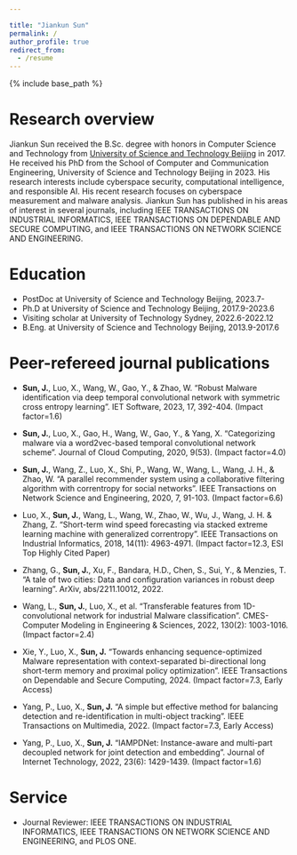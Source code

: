```yaml
---

title: "Jiankun Sun"
permalink: /
author_profile: true
redirect_from:
  - /resume
---
```


{% include base_path %}

Research overview
======
Jiankun Sun received the B.Sc. degree with honors in Computer Science and Technology from [University of Science and Technology Beijing](https://en.ustb.edu.cn/) in 2017. He received his PhD from the School of Computer and Communication Engineering, University of Science and Technology Beijing in 2023. His research interests include cyberspace security, computational intelligence, and responsible AI. His recent research focuses on cyberspace measurement and malware analysis. Jiankun Sun has published in his areas of interest in several journals, including IEEE TRANSACTIONS ON INDUSTRIAL INFORMATICS, IEEE TRANSACTIONS ON DEPENDABLE AND SECURE COMPUTING, and IEEE TRANSACTIONS ON NETWORK SCIENCE AND ENGINEERING.

Education
======
* PostDoc at University of Science and Technology Beijing, 2023.7-
* Ph.D at University of Science and Technology Beijing, 2017.9-2023.6
* Visiting scholar at University of Technology Sydney, 2022.6-2022.12
* B.Eng. at University of Science and Technology Beijing, 2013.9-2017.6

Peer-refereed journal publications
======

* **Sun, J.**, Luo, X., Wang, W., Gao, Y., & Zhao, W. &ldquo;Robust Malware identification via deep temporal convolutional network with symmetric cross entropy learning&rdquo;. IET Software, 2023, 17, 392-404. (Impact factor=1.6)

* **Sun, J.**, Luo, X., Gao, H., Wang, W., Gao, Y., & Yang, X. &ldquo;Categorizing malware via a word2vec-based temporal convolutional network scheme&rdquo;. Journal of Cloud Computing, 2020, 9(53). (Impact factor=4.0)

* **Sun, J.**, Wang, Z., Luo, X., Shi, P., Wang, W., Wang, L., Wang, J. H., & Zhao, W. &ldquo;A parallel recommender system using a collaborative filtering algorithm with correntropy for social networks&rdquo;. IEEE Transactions on Network Science and Engineering, 2020, 7, 91-103. (Impact factor=6.6)

* Luo, X., **Sun, J.**, Wang, L., Wang, W., Zhao, W., Wu, J., Wang, J. H. & Zhang, Z. &ldquo;Short-term wind speed forecasting via stacked extreme learning machine with generalized correntropy&rdquo;. IEEE Transactions on Industrial Informatics, 2018, 14(11): 4963-4971. (Impact factor=12.3, ESI Top Highly Cited Paper)

* Zhang, G., **Sun, J.**, Xu, F., Bandara, H.D., Chen, S., Sui, Y., & Menzies, T. &ldquo;A tale of two cities: Data and configuration variances in robust deep learning&rdquo;. ArXiv, abs/2211.10012, 2022.

* Wang, L., **Sun, J.**, Luo, X., et al. &ldquo;Transferable features from 1D-convolutional network for industrial Malware classification&rdquo;. CMES-Computer Modeling in Engineering & Sciences, 2022, 130(2): 1003-1016. (Impact factor=2.4) 

* Xie, Y., Luo, X., **Sun, J.** &ldquo;Towards enhancing sequence-optimized Malware representation with context-separated bi-directional long short-term memory and proximal policy optimization&rdquo;. IEEE Transactions on Dependable and Secure Computing, 2024. (Impact factor=7.3, Early Access)

* Yang, P., Luo, X., **Sun, J.** &ldquo;A simple but effective method for balancing detection and re-identification in multi-object tracking&rdquo;. IEEE Transactions on Multimedia, 2022. (Impact factor=7.3, Early Access)  

* Yang, P., Luo, X., **Sun, J.** &ldquo;IAMPDNet: Instance-aware and multi-part decoupled network for joint detection and embedding&rdquo;. Journal of Internet Technology, 2022, 23(6): 1429-1439. (Impact factor=1.6) 

  
Service
======
* Journal Reviewer: IEEE TRANSACTIONS ON INDUSTRIAL INFORMATICS, IEEE TRANSACTIONS ON NETWORK SCIENCE AND ENGINEERING, and PLOS ONE.
